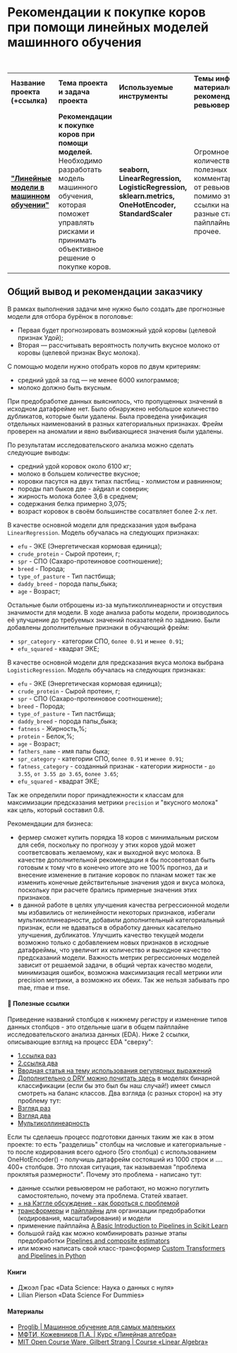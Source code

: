 # Рекомендации к покупке коров при помощи линейных моделей машинного обучения

<br/>
<table>
    <tr>
        <td><b>Название проекта (+ссылка)</b></td>
        <td><b>Тема проекта и задача проекта</b></td>
        <td><b>Используемые инструменты</b></td>
        <td><b>Темы инф. материалов и рекомендации ревьювера</b></td>
    </tr>
    <tr>
        <td><a href="https://github.com/DinoWithPython/ds_practicum_projects/blob/main/learning_projects/Рекомендации%20к%20покупке%20коров/04%20Линейные%20модели%20в%20машинном%20обучении.ipynb" target="_blank"><b>"Линейные модели в машинном обучении"</b></a></td>
        <td><b>Рекомендации к покупке коров при помощи моделей.</b> Необходимо разработать модель машинного обучения, которая поможет  управлять рисками и принимать объективное решение о покупке коров.</td>
        <td><b>seaborn, LinearRegression, LogisticRegression, sklearn.metrics, OneHotEncoder, StandardScaler</b></td>
        <td>Огромное количество полезных комментариев от ревьювера, помимо этого ссылки на разные статьи, пайплайны и прочее.</td>
    </tr>
</table>

## Общий вывод и рекомендации заказчику
В рамках выполнения задачи мне нужно было создать две прогнозные модели для отбора бурёнок в поголовье:
* Первая будет прогнозировать возможный удой коровы (целевой признак Удой);
* Вторая — рассчитывать вероятность получить вкусное молоко от коровы (целевой признак Вкус молока).

С помощью модели нужно отобрать коров по двум критериям:
* средний удой за год — не менее 6000 килограммов;
* молоко должно быть вкусным.
    
При предобработке данных выяснилось, что пропущенных значений в исходном датафрейме нет. Было обнаружено небольшое количество дубликатов, которые были удалены. Была проведена унификация отдельных наименований в разных категориальных признаках. Фрейм проверен на аномалии и явно выбивающиеся значения были удалены.

По результатам исследовательского анализа можно сделать следующие выводы:
* средний удой коровок около 6100 кг;
* молоко в большем количестве вкусное;
* коровки пасутся на двух типах пастбищ - холмистом и равнинном;
* породы пап быков две - айдиал и соверин;
* жирность молока более 3,6 в среднем;
* содержания белка примерно 3,075;
* возраст коровок в своём большинстве сосатвляет более 2-х лет.

В качестве основной модели для предсказания удоя выбрана `LinearRegression`. Модель обучалась на следующих признаках:
* `efu` - ЭКЕ (Энергетическая кормовая единица);
* `crude_protein` - Сырой протеин, г;
* `spr` - СПО (Сахаро-протеиновое соотношение);
* `breed` - Порода;
* `type_of_pasture` - Тип пастбища;
* `daddy_breed` - порода папы_быка;
* `age` - Возраст;

Остальные были отброшены из-за мультиколлинеарности и отсуствия значимости для модели.
В ходе анализа работы модели, производилось её улучшение до требуемых значений показателей по заданию. Были добавлены дополнительные признаки в обучающий фрейм:
* `spr_category` - категории СПО, `более 0.91` и `менее 0.91`;
* `efu_squared` - квадрат ЭКЕ;

В качестве основной модели для предсказания вкуса молока выбрана `LogisticRegression`. Модель обучалась на следующих признаках:
* `efu` - ЭКЕ (Энергетическая кормовая единица);
* `crude_protein` - Сырой протеин, г;
* `spr` - СПО (Сахаро-протеиновое соотношение);
* `breed` - Порода;
* `type_of_pasture` - Тип пастбища;
* `daddy_breed` - порода папы_быка;
* `fatness` - Жирность,%;
* `protein` - Белок,%;
* `age` - Возраст;
* `fathers_name` - имя папы быка;
* `spr_category` - категории СПО, `более 0.91` и `менее 0.91`;
* `fatness_category` - созданный признак - категории жирности - `до 3.55`, `от 3.55 до 3.65`, `более 3.65`;
* `efu_squared` - квадрат ЭКЕ;

Так же определили порог принадлежности к классам для максимизации предсказания метрики `precision` и "вкусного молока" как цель, который составил 0.8.

Рекомендации для бизнеса:
* фермер сможет купить порядка 18 коров с минимальным риском для себя, поскольку по прогнозу у этих коров удой может соответсвовать желаемому, как и выходной вкус молока. В качестве дополнительной рекомендации я бы посоветовал быть готовым к тому что в конечно итоге это не 100% прогноз, да и внесение изменение в питание коровок по планам может так же изменить конечные действительные значения удоя и вкуса молока, поскольку при расчете брались примерные значения этих признаков.
* в данной работе в целях улучшения качества регрессионной модели мы избавились от нелинейности некоторых признаков, избегали мультиколлинеарности, добавили дополнительный категориальный признак, если не вдаваться в обработку данных касательно улучшения, дубликатов. Улучшить качество текущей модели возможно только с добавлением новых признаков в исходные датафреймы, что увеличит их количество и выходное качество предсказаний модели. Важность метрик регрессионных моделей зависит от решаемой задачи, в общий чертах качество модели, минимизация ошибок, возможна максимизация recall метрики или precision метрики, а возможно их обеих. Так же нельзя забывать про mae, rmae и mse. 
 
    
#### 📖 **Полезные ссылки**
Приведение названий столбцов к нижнему регистру и изменение типов данных столбцов - это отдельные шаги в общем пайплайне исследовательского анализа данных (EDA). Ниже 2 ссылки, описывающие взгляд на процесс EDA "сверху":
    
* [1.ссылка раз](https://waksoft.susu.ru/2021/07/23/issledovatelskij-analiz-dannyh-v-python-rukovodstvo-dlya-novichkov-na-2021-god/)
* [2.ссылка два](https://machinelearningmastery.ru/exploratory-analysis-python-kaggle-data-b0afb6ec1788/)
* [Вводная статья на тему использования регулярных выражений](https://habr.com/ru/articles/349860/)
* [Дополнительно о DRY можно почитать здесь](https://habr.com/ru/company/itelma/blog/546372)
в моделях бинарной классификации (если бы это был бы наш случай!) имеет смысл смотреть на баланс классов. Два взгляда (с разных сторон) на эту проблему тут:
* [Взгляд раз](https://alexanderdyakonov.wordpress.com/2021/05/27/imbalance/)
* [Взгляд два](https://habr.com/ru/post/349078/)
* [Мультиколлинеарность](https://habr.com/ru/company/akbarsdigital/blog/592493/)

Если ты сделаешь процесс подготовки данных таким же как в этом проекте: то есть "разделишь" столбцы на числовые и категориальные - то после кодирования всего одного (5го столбца) с использованием OneHotEncoder() - получишь датафрейм состояший из 1000 строк и .... 400+ столбцов. Это плохая ситуация, так называемая "проблема проклятья размерности". Почему это проблема - написано тут:
* данные ссылки ревьювером не работают, но можно погуглить самостоятельно, почему эта проблема. Статей хватает.
* [+ на Кэггле обсуждение - как бороться с проблемой](https://www.kaggle.com/getting-started/37489)
* [трансформеры](https://scikit-learn.org/stable/modules/generated/sklearn.compose.ColumnTransformer.html) и [пайплайны](https://scikit-learn.org/stable/modules/generated/sklearn.pipeline.Pipeline.html) для организации предобработки (кодирования, масштабирования) и модели
* применение пайплайна [A Basic Introduction to Pipelines in Scikit Learn](https://towardsdatascience.com/a-basic-introduction-to-pipelines-in-scikit-learn-bd4cee34ad95)
* большой гайд как можно комбинировать разные этапы предобработки [Pipelines and composite estimators](https://scikit-learn.org/stable/modules/compose.html)
* или можно написать свой класс-трансформер [Custom Transformers and Pipelines in Python](https://towardsdatascience.com/custom-transformers-in-python-part-ii-6fe111fc82e4)
#### Книги
* Джоэл Грас «Data Science: Наука о данных с нуля»
* Lilian Pierson «Data Science For Dummies»

#### Материалы
* [Proglib | Машинное обучение для самых маленьких](https://proglib.io/p/the-simplest-introduction-to-machine-learning)
* [МФТИ, Кожевников П.А. | Курс «Линейная алгебра»](https://mipt.ru/online/#view.php?search&chair=0&course=0&teacher=0&semester=0&embedded=1&id=705&searchpage=25)
* [MIT Open Course Ware, Gilbert Strang | Course «Linear Algebra»](https://www.youtube.com/playlist?list=PL49CF3715CB9EF31D)